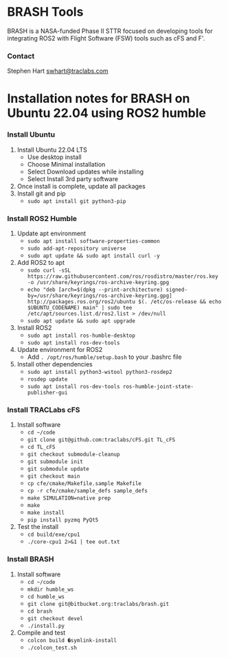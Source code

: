 # BRASH Tools
BRASH is a NASA-funded Phase II STTR focused on developing tools for integrating ROS2 with Flight Software (FSW) tools such as cFS and F'.

### Contact
Stephen Hart swhart@traclabs.com


# Installation notes for BRASH on Ubuntu 22.04 using ROS2 humble

### Install Ubuntu
1. Install Ubuntu 22.04 LTS
    * Use desktop install
    * Choose Minimal installation
    * Select Download updates while installing
    * Select Install 3rd party software
2. Once install is complete, update all packages
3. Install git and pip
    * `sudo apt install git python3-pip`

### Install ROS2 Humble
1. Update apt environment
    * `sudo apt install software-properties-common`
    * `sudo add-apt-repository universe`
    * `sudo apt update && sudo apt install curl -y`
2. Add ROS2 to apt
    * `sudo curl -sSL https://raw.githubusercontent.com/ros/rosdistro/master/ros.key -o /usr/share/keyrings/ros-archive-keyring.gpg`
    * `echo "deb [arch=$(dpkg --print-architecture) signed-by=/usr/share/keyrings/ros-archive-keyring.gpg] http://packages.ros.org/ros2/ubuntu $(. /etc/os-release && echo $UBUNTU_CODENAME) main" | sudo tee /etc/apt/sources.list.d/ros2.list > /dev/null`
    * `sudo apt update && sudo apt upgrade`
3. Install ROS2
    * `sudo apt install ros-humble-desktop`
    * `sudo apt install ros-dev-tools`
4. Update environment for ROS2
    *  Add `. /opt/ros/humble/setup.bash` to your .bashrc file
5. Install other dependencies
    *  `sudo apt install python3-wstool python3-rosdep2`
    *  `rosdep update`
    *  `sudo apt install ros-dev-tools ros-humble-joint-state-publisher-gui`

### Install TRACLabs cFS
1. Install software
    * `cd ~/code`
    *  `git clone git@github.com:traclabs/cFS.git TL_cFS`
    *  `cd TL_cFS`
    *  `git checkout submodule-cleanup`
    *  `git submodule init`
    * `git submodule update`
    * `git checkout main`
    * `cp cfe/cmake/Makefile.sample Makefile`
    * `cp -r cfe/cmake/sample_defs sample_defs`
    * `make SIMULATION=native prep`
    * `make`
    * `make install`
    * `pip install pyzmq PyQt5`
2. Test the install
    * `cd build/exe/cpu1`
    * `./core-cpu1 2>&1 | tee out.txt`

### Install BRASH
1. Install software
    * `cd ~/code`
    * `mkdir humble_ws`
    * `cd humble_ws`
    * `git clone git@bitbucket.org:traclabs/brash.git`
    * `cd brash`
    * `git checkout devel`
    * `./install.py`
2. Compile and test
    * `colcon build �symlink-install`
    * `./colcon_test.sh`

